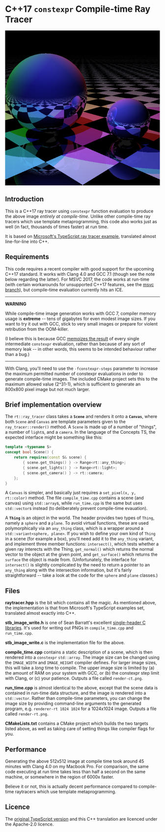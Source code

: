 
# C++17 `constexpr` Compile-time Ray Tracer #

![50% centre](./output512x512.png)

## Introduction ##

This is a C++17 ray tracer using `constexpr` function evaluation to produce the above image *entirely at compile-time*. Unlike other compile-time ray tracers which use template metaprogramming, this code also works just as well (in fact, thousands of times faster) at run time.

It is based on [Microsoft's TypeScript ray tracer example](https://github.com/Microsoft/TypeScriptSamples/tree/master/raytracer), translated almost line-for-line into C++.

## Requirements ##

This code requires a recent compiler with good support for the upcoming C++17 standard. It works with Clang 4.0 and GCC 7.1 (though see the note below regarding the latter). For MSVC 2017, the code works at run-time (with certain workarounds for unsupported C++17 features, see the [msvc branch](https://github.com/tcbrindle/raytracer.hpp/tree/msvc)), but compile-time evaluation currently hits an ICE.

---

**WARNING**

While compile-time image generation works with GCC 7, compiler memory usage is **extreme** -- tens of gigabytes for even modest image sizes. If you want to try it out with GCC, stick to very small images or prepare for violent retribution from the OOM-killer.

(I believe this is because GCC [memoizes the result](https://gcc.gnu.org/ml/gcc-patches/2009-11/msg01504.html) of every single intermediate `constexpr` evaluation, rather than because of any sort of memory leak -- in other words, this seems to be intended behaviour rather than a bug.)

---

With Clang, you'll need to use the `-fconstexpr-steps` parameter to increase the maximum permitted number of constexpr evaluations in order to generate compile-time images. The included CMake project sets this to the maximum allowed value (2^31-1), which is sufficient to generate an 800x800 pixel image but not much larger.

## Brief implementation overview ##

The `rt::ray_tracer` class takes a **`Scene`** and renders it onto a **`Canvas`**, where both `Scene` and `Canvas` are template parameters given to the `ray_tracer::render()` method. A `Scene` is made up of a number of "things", a number of `light`s, and a `camera`. In the language of the Concepts TS, the expected interface might be something like this:

```cpp
template <typename S>
concept bool Scene() {
    return requires(const S& scene) {
        { scene.get_things() } -> Range<rt::any_thing>;
        { scene.get_lights() } -> Range<rt::light>;
        { scene.get_camera() } -> rt::camera;
    };
}
```

A `Canvas` is simpler, and basically just requires a `set_pixel(x, y, rt::color)` method. The file `compile_time.cpp` contains a scene (and canvas) using `std::array`s, while `run_time.cpp` is the same but uses `std::vector`s instead (to deliberately prevent compile-time evauation).

A **`Thing`** is an object in the world. The header provides two types of `Thing`, namely a `sphere` and a `plane`. To avoid virtual functions, these are used polymorphically via an `any_thing` class, which is a wrapper around a `std::variant<sphere, plane>`. If you wish to define your own kind of `Thing` in a scene (for example a box), you'll need add it to the `any_thing` variant, and implement three member functions: `intersect()`, which tests whether a given ray interects with the Thing, `get_normal()` which returns the normal vector to the object at the given point, and `get_surface()` which returns the `surface` the object is made from. (Unfortunately, the interface for `intersect()` is slightly complicated by the need to return a pointer to an `any_thing` along with the intersection information, but it's fairly straightforward -- take a look at the code for the `sphere` and `plane` classes.)

## Files ##

**raytracer.hpp** is the bit which contains all the magic. As mentioned above, the implementation is that from Microsoft's TypeScript examples set, translated almost exactly into C++.

**stb_image_write.h** is one of Sean Barratt's excellent [single-header C libraries](https://github.com/nothings/stb). It's used for writing out PNGs in `compile_time.cpp` and `run_time.cpp`.

**stb_image_write.c** is the implementation file for the above.

**compile_time.cpp** contains a static description of a scene, which is then rendered into a `constexpr` `std::array`. The image size can be changed using the `IMAGE_WIDTH` and `IMAGE_HEIGHT` compiler defines. For larger image sizes, this will take a *long* time to compile. The upper image size is limited by (a) the amount of RAM on your system with GCC, or (b) the constexpr step limit with Clang, or (c) your patience. Outputs a file called `render-ct.png`.
 
 **run_time.cpp** is almost identical to the above, except that the scene data is contained in run-time data structure,
and the image is rendered into a `std::vector`. Rather than compile-time parameters, you can change the image size by providing command-line arguments to the generated program, e.g. `renderer-rt 1024 1024` for a 1024x1024 image. Outputs a file called `render-rt.png`.

**CMakeLists.txt** contains a CMake project which builds the two targets listed above, as well as taking care of setting things like compiler flags for you.

## Performance ##

Generating the above 512x512 image at compile time took around 45 minutes with Clang 4.0 on my Macbook Pro. For comparison, the same code executing at run time takes less than half a second on the same machine, or somewhere in the region  of 6000x faster.

Believe it or not, this is actually decent performance compared to compile-time raytracers which use template metaprogramming.

## Licence ##

The [original TypeScript version](https://github.com/Microsoft/TypeScriptSamples/issues/143) and this C++ translation are licenced under the Apache-2.0 licence.